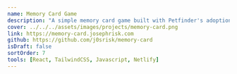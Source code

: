 ```yaml
---
name: Memory Card Game
description: "A simple memory card game built with Petfinder's adoption API. Utilizes Lambda serverless functions to securly handle requests. Built to learn TailwindCSS, API calls in React, and serverless functions."
cover: ../../../assets/images/projects/memory-card.png
link: https://memory-card.josephrisk.com
github: https://github.com/j0srisk/memory-card
isDraft: false
sortOrder: 7
tools: [React, TailwindCSS, Javascript, Netlify]
---
```

